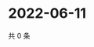 # 2022-06-11

共 0 条

<!-- BEGIN WEIBO -->
<!-- 最后更新时间 Sat Jun 11 2022 04:01:18 GMT+0800 (China Standard Time) -->

<!-- END WEIBO -->
